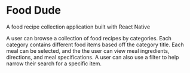 # Food Dude

A food recipe collection application built with React Native

A user can browse a collection of food recipes by categories. Each category 
contains different food items based off the category title. Each meal can be selected, and the the user can view meal ingredients, directions, and meal specifications. 
A user can also use a filter to help narrow their search for a specific item. 